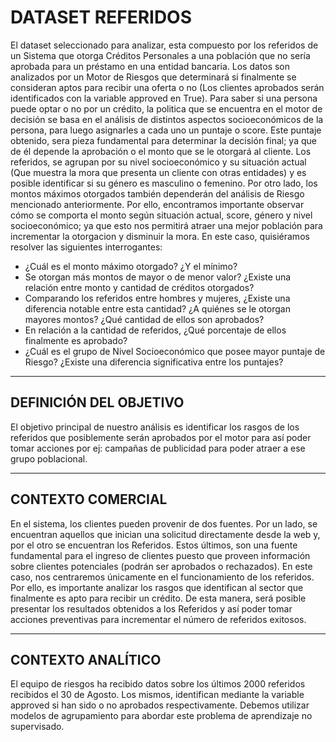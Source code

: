 <body>
    <h1>DATASET REFERIDOS</h1>
    <p>
        El dataset seleccionado para analizar, esta compuesto por los referidos
        de un Sistema que otorga Créditos Personales a una población que no sería
        aprobada para un préstamo en una entidad bancaria. Los datos son analizados
        por un Motor de Riesgos que determinará si finalmente se consideran aptos
        para recibir una oferta o no (Los clientes aprobados serán identificados con
        la variable approved en True). Para saber si una persona puede optar o no por
        un crédito, la politica que se encuentra en el motor de decisión se basa en el
        análisis de distintos aspectos socioeconómicos de la persona, para luego
        asignarles a cada uno un puntaje o score. Este puntaje obtenido, sera pieza
        fundamental para determinar la decisión final; ya que de él depende la aprobación
        o el monto que se le otorgará al cliente. Los referidos, se agrupan por su nivel
        socioeconómico y su situación actual (Que muestra la mora que presenta un cliente
        con otras entidades) y es posible identificar si su género es masculino o femenino.
        Por otro lado, los montos máximos otorgados también dependerán del análisis de Riesgo
        mencionado anteriormente. Por ello, encontramos importante observar cómo se comporta
        el monto según situación actual, score, género y nivel socioeconómico; ya que esto
        nos permitirá atraer una mejor población para incrementar la otorgacion y disminuir
        la mora. En este caso, quisiéramos resolver las siguientes interrogantes:
    </p>
    <ul>
        <li>
            ¿Cuál es el monto máximo otorgado? ¿Y el mínimo?
        </li>
        <li>
            Se otorgan más montos de mayor o de menor valor?
            ¿Existe una relación entre monto y cantidad de créditos otorgados?
        </li>
        <li>
            Comparando los referidos entre hombres y mujeres,
            ¿Existe una diferencia notable entre esta cantidad?
            ¿A quiénes se le otorgan mayores montos?
            ¿Qué cantidad de ellos son aprobados?
        </li>
        <li>
            En relación a la cantidad de referidos, ¿Qué porcentaje de ellos finalmente es aprobado?
        </li>
        <li>
            ¿Cuál es el grupo de Nivel Socioeconómico que posee mayor puntaje de Riesgo?
            ¿Existe una diferencia significativa entre los puntajes?
        </li>
    </ul>
    <hr>
    <h2>DEFINICIÓN DEL OBJETIVO</h2>
    <p>El objetivo principal de nuestro análisis es identificar los rasgos de los
        referidos que posiblemente serán aprobados por el motor para así poder tomar
        acciones por ej: campañas de publicidad para poder atraer a ese grupo poblacional.
    </p>
    <hr>
    <h2>CONTEXTO COMERCIAL</h2>
    <p>En el sistema, los clientes pueden provenir de dos fuentes. Por un lado, se
        encuentran aquellos que inician una solicitud directamente desde la web y,
        por el otro se encuentran los Referidos. Estos últimos, son una fuente fundamental
        para el ingreso de clientes puesto que proveen información sobre clientes potenciales
        (podrán ser aprobados o rechazados). En este caso, nos centraremos únicamente en el
        funcionamiento de los referidos. Por ello, es importante analizar los rasgos que
        identifican al sector que finalmente es apto para recibir un crédito. De esta manera,
        será posible presentar los resultados obtenidos a los Referidos y así poder tomar
        acciones preventivas para incrementar el número de referidos exitosos.
    </p>
    <hr>
    <h2>CONTEXTO ANALÍTICO</h2>
    <p>El equipo de riesgos ha recibido datos sobre los últimos 2000 referidos recibidos
        el 30 de Agosto. Los mismos, identifican mediante la variable approved si han sido o
        no aprobados respectivamente. Debemos utilizar modelos de agrupamiento para abordar
        este problema de aprendizaje no supervisado.
    </p>
</body>
